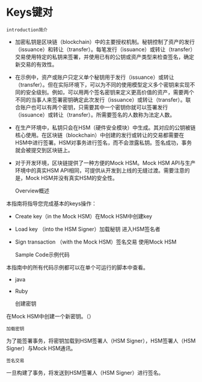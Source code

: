 # Keys键对

    introduction简介

- 加密私钥是区块链（blockchain）中的主要授权机制。秘钥控制了资产的发行（issuance）和转让（transfer）。每笔发行（issuance）或转让（transfer）交易使用特定的私钥来签署，并使用已有的公钥或资产类型来检查签名，确定新交易的有效性。
- 在示例中，资产或账户只定义单个秘钥用于发行（issuance）或转让（transfer）。但在实际环境下，可以为不同的使用模型定义多个密钥来实现不同的安全级别。例如，可以用两个签名密钥来定义更高价值的资产，需要两个不同的当事人来签署密钥确定此次发行（issuance）或转让（transfer）。联合账户也可以有两个密钥，只需要其中一个密钥你就可以签署发行（issuance）或转让（transfer）。所需要签名的人数称为法定人数。
- 在生产环境中，私钥只会在HSM（硬件安全模块）中生成。其对应的公钥被链核心使用。在区块链（blockchain）中创建的发行或转让的交易都需要在HSM中进行签署。HSM对事务进行签名，而不会泄露私钥。签名成功，事务就会被提交到区块链上。
- 对于开发环境，区块链提供了一种方便的Mock HSM。Mock HSM API与生产环境中的真实HSM API相同，可提供从开发到上线的无缝过渡。需要注意的是，Mock HSM并没有真实HSM的安全性。


    Overview概述

本指南将指导您完成基本的keys操作：

- Create key（in the Mock HSM）在Mock HSM中创建key
- Load key （into the HSM Signer）加载秘钥 进入HSM签名者
- Sign transaction （with the Mock HSM）签名交易 使用Mock HSM


    Sample Code示例代码

本指南中的所有代码示例都可以在单个可运行的脚本中查看。

- java
- Ruby


    创建密钥

在Mock HSM中创建一个新密钥。（）


    加载密钥

为了能签署事务，将密钥加载到HSM签署人（HSM Signer），HSM签署人（HSM Signer）与Mock HSM通讯。

    签名交易

一旦构建了事务，将发送到HSM签署人（HSM Signer）进行签名。


    
